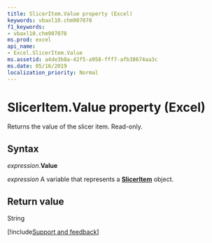 ```yaml
---
title: SlicerItem.Value property (Excel)
keywords: vbaxl10.chm907078
f1_keywords:
- vbaxl10.chm907078
ms.prod: excel
api_name:
- Excel.SlicerItem.Value
ms.assetid: a4de3b8a-42f5-a958-fff7-afb38674aa3c
ms.date: 05/16/2019
localization_priority: Normal
---
```



# SlicerItem.Value property (Excel)

Returns the value of the slicer item. Read-only.


## Syntax

_expression_.**Value**

_expression_ A variable that represents a **[SlicerItem](Excel.SlicerItem.md)** object.


## Return value

String



[!include[Support and feedback](~/includes/feedback-boilerplate.md)]